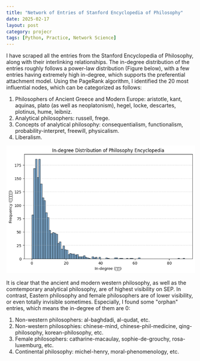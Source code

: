```yaml
---
title: "Network of Entries of Stanford Encyclopedia of Philosophy"
date: 2025-02-17
layout: post
category: projecr
tags: [Python, Practice, Network Science]
---
```


I have scraped all the entries from the Stanford Encyclopedia of Philosophy, along with their interlinking relationships. The in-degree distribution of the entries roughly follows a power-law distribution (Figure below), with a few entries having extremely high in-degree, which supports the preferential attachment model. Using the PageRank algorithm, I identified the 20 most influential nodes, which can be categorized as follows:

1. Philosophers of Ancient Greece and Modern Europe: aristotle, kant, aquinas, plato (as well as neoplatonism), hegel, locke, descartes, plotinus, hume, leibniz.
2. Analytical philosophers: russell, frege.
3. Concepts of analytical philosophy: consequentialism, functionalism, probability-interpret, freewill, physicalism.
4. Liberalism.

![alt text](/images/SEPindegree.png)

It is clear that the ancient and modern western philosophy, as well as the comtemporary analytical philosophy, are of highest visibility on SEP. In contrast, Eastern philosophy and female philosophers are of lower visibility, or even totally invisible sometimes. Especially, I found some "orphan" entries, which means the in-degree of them are 0:

1. Non-western philosophers: al-baghdadi, al-qudat, etc.
2. Non-western philosophies: chinese-mind, chinese-phil-medicine, qing-philosophy, korean-philosophy, etc.
3. Female philosophers: catharine-macaulay, sophie-de-grouchy, rosa-luxemburg, etc.
4. Continental philosophy: michel-henry, moral-phenomenology, etc.
